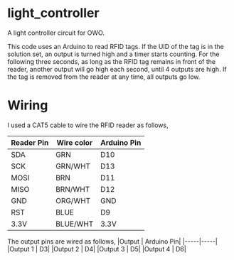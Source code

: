# light_controller
A light controller circuit for OWO.

This code uses an Arduino to read RFID tags. If the UID of the tag is in the solution set, an output is turned high and a timer starts counting. For the following three seconds, as long as the RFID tag remains in front of the reader, another output will go high each second, until 4 outputs are high. If the tag is removed from the reader at any time, all outputs go low.



# Wiring
I used a CAT5 cable to wire the RFID reader as follows,

|Reader Pin | Wire color | Arduino Pin |
|---|---|----|
|SDA | GRN | D10       |
|SCK | GRN/WHT | D13   |
|MOSI | BRN | D11      |
|MISO | BRN/WHT | D12  |
|GND | ORG/WHT | GND   |
|RST | BLUE | D9       |
|3.3V | BLUE/WHT | 3.3V|


The output pins are wired as follows,
|Output | Arduino Pin|
|-----|-----|
|Output 1 | D3|
|Output 2 | D4|
|Output 3 | D5|
|Output 4 | D6|
